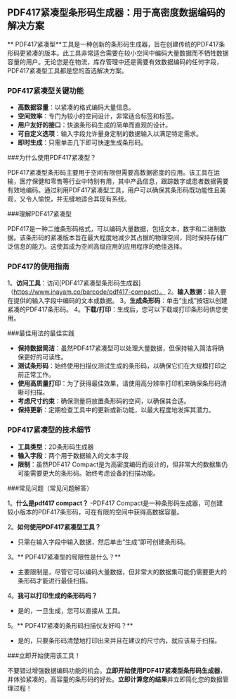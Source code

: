 ## PDF417紧凑型条形码生成器：用于高密度数据编码的解决方案

** PDF417紧凑型**工具是一种创新的条形码生成器，旨在创建传统的PDF417条形码更紧凑的版本。此工具非常适合需要在较小空间中编码大量数据而不牺牲数据容量的用户。无论您是在物流，库存管理中还是需要有效数据编码的任何字段，PDF417紧凑型工具都是您的首选解决方案。

### PDF417紧凑型关键功能

-  **高数据容量**：以紧凑的格式编码大量信息。
-  **空间效率**：专门为较小的空间设计，非常适合标签和标签。
-  **用户友好的接口**：快速条形码生成的简单而直观的设计。
-  **可自定义选项**：输入字段允许量身定制的数据输入以满足特定需求。
-  **即时生成**：只需单击几下即可快速生成条形码。

###为什么使用PDF417紧凑型？

PDF417紧凑型条形码主要用于空间有限但需要高数据密度的应用。该工具在运输，医疗保健和零售等行业中特别有用，其中产品信息，跟踪数字或患者数据需要有效地编码。通过利用PDF417紧凑型工具，用户可以确保其条形码既功能性且美观，又令人愉悦，并无缝地适合其现有系统。

###理解PDF417紧凑型

PDF417是一种二维条形码格式，可以编码大量数据，包括文本，数字和二进制数据。该条形码的紧凑版本旨在最大程度地减少其占据的物理空间，同时保持存储广泛信息的能力。这使其成为空间高级应用的应用程序的绝佳选择。

### PDF417的使用指南

1。**访问工具**：访问[PDF417紧凑型条形码生成器]（https://www.inayam.co/barcode/pdf417-compact）。
2。**输入数据**：输入要在提供的输入字段中编码的文本或数据。
3。**生成条形码**：单击“生成”按钮以创建紧凑的PDF417条形码。
4。**下载/打印**：生成后，您可以下载或打印条形码供您使用。

###最佳用法的最佳实践

-  **保持数据简洁**：虽然PDF417紧凑型可以处理大量数据，但保持输入简洁将确保更好的可读性。
-  **测试条形码**：始终使用扫描仪测试生成的条形码，以确保它们在大规模打印之前正常工作。
-  **使用高质量打印**：为了获得最佳效果，请使用高分辨率打印机来确保条形码清晰可扫描。
-  **考虑尺寸约束**：确保测量将放置条形码的空间，以确保其合适。
-  **保持更新**：定期检查工具中的更新或新功能，以最大程度地发挥其潜力。

### PDF417紧凑型的技术细节

-  **工具类型**：2D条形码生成器
-  **输入字段**：两个用于数据输入的文本字段
-  **限制**：虽然PDF417 Compact是为高密度编码而设计的，但非常大的数据集仍可能需要更大的条形码。始终考虑设备的扫描功能。

###常见问题（常见问题解答）

1。**什么是pdf417 compact？**
-PDF417 Compact是一种条形码生成器，可创建较小版本的PDF417条形码，可在有限的空间中获得高数据容量。

2。**如何使用PDF417紧凑型工具？**
- 只需在输入字段中输入数据，然后单击“生成”即可创建条形码。

3。** PDF417紧凑型的局限性是什么？**
- 主要限制是，尽管它可以编码大量数据，但非常大的数据集可能仍需要更大的条形码才能进行最佳扫描。

4。**我可以打印生成的条形码吗？**
- 是的，一旦生成，您可以直接从 工具。

5。** PDF417紧凑的条形码扫描仪友好吗？**
- 是的，只要条形码清楚地打印出来并且在建议的尺寸内，就应该易于扫描。

###立即开始使用该工具！

不要错过增强数据编码功能的机会。**立即开始使用PDF417紧凑型条形码生成器**，并体验紧凑的，高容量的条形码的好处。**立即计算您的结果**并立即简化您的数据管理过程！